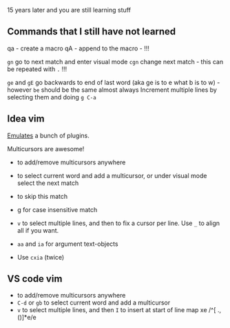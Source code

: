 15 years later and you are still learning stuff

## Commands that I still have not learned

qa - create a macro
qA - append to the macro - !!!

`gn` go to next match and enter visual mode
`cgn` change next match - this can be repeated with `.` !!!

`ge` and `gE` go backwards to end of last word (aka ge is to e what b is to w) - however `be` should be the same almost always
Increment multiple lines by selecting them and doing `g C-a`

## Idea vim

[Emulates](https://github.com/JetBrains/ideavim/wiki/Emulated-plugins) a bunch of plugins.

Multicursors are awesome!

* <Shift-Alt-Click> to add/remove multicursors anywhere
* <Alt-n> to select current word and add a multicursor, or under visual mode select the next match
* <Alt-x> to skip this match
* g<Alt-n> for case insensitive match
* `v` to select multiple lines, and then <Alt-n> to fix a cursor per line. Use `_` to align all if you want.

* `aa` and `ia` for argument text-objects
* Use `cxia` (twice)

## VS code vim

* <Shift-Alt-Click> to add/remove multicursors anywhere
* `C-d` or `gb` to select current word and add a multicursor
* `v` to select multiple lines, and then `I` to insert at start of line map xe /^[ .,()]*e/e<CR>